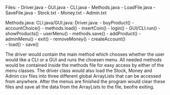 Files:
    - Driver.java
    - GUI.java
    - CLI.java
    - Methods.java
    - LoadFile.java
    - SaveFile.java
    - Stock.txt
    - Money.txt
    - Admin.txt

Methods.java:               CLI.java/GUI.java:              Driver.java:
    - buyProduct()              - accountChoice()               - methods.load()
    - insertCoin()              - login()                       - GUI/CLI.run()
    - showProducts()            - userMenu()                    - methods.save()
    - addProduct()              - adminMenu()                   - exit()
    - removeMoney()
    - createAccount()       
    - load()
    - save()

The driver would contain the main method which chooses whether the user would like a CLI or a GUI and runs the choesen menu. All
needed methods would be contained inside the methods file for easy access by either of the menu classes. The driver class would
also load the Stock, Money and Admin csv files into three different global ArrayLists that can be accessed from anywhere. After 
the menus are finished the program would clear these files and save all the data from the ArrayLists to the file, beofre exiting.
